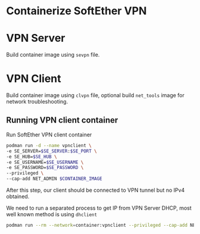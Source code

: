 # Containerize SoftEther VPN

# VPN Server

Build container image using `sevpn` file.

# VPN Client

Build container image using `clvpn` file, optional build `net_tools` image for network troubleshooting.

## Running VPN client container

Run SoftEther VPN client container

```bash
podman run -d --name vpnclient \
-e SE_SERVER=$SE_SERVER:$SE_PORT \
-e SE_HUB=$SE_HUB \
-e SE_USERNAME=$SE_USERNAME \
-e SE_PASSWORD=$SE_PASSWORD \
--privileged \
--cap-add NET_ADMIN $CONTAINER_IMAGE
```

After this step, our client should be connected to VPN tunnel but no IPv4 obtained.

We need to run a separated process to get IP from VPN Server DHCP, most well known method is using `dhclient`

```bash
podman run --rm --network=container:vpnclient --privileged --cap-add NET_ADMIN net_tools dhclient -v $SE_NICNAME
```
